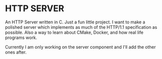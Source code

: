 # HTTP SERVER

An HTTP Server written in C. Just a fun little project. I want to make a polished server which implements as much of the HTTP/1.1 specification as possible. Also a way to learn about CMake, Docker, and how real life programs work.

Currently I am only working on the server component and I'll add the other ones after.

